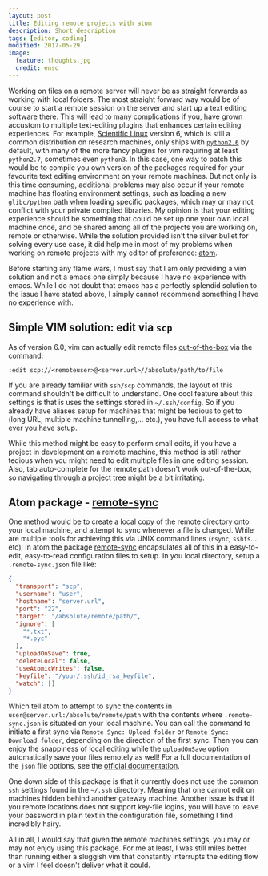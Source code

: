 ```yaml
---
layout: post
title: Editing remote projects with atom
description: Short description
tags: [editor, coding]
modified: 2017-05-29
image:
  feature: thoughts.jpg
  credit: ensc
---
```


Working on files on a remote server will never be as straight forwards as working with local folders.
The most straight forward way would be of course to start a remote session on the server and start up a text editing software there.
This will lead to many complications if you, have grown accustom to multiple text-editing plugins that enhances certain editing experiences.
For example, [Scientific Linux](https://www.scientificlinux.org/) version 6, which is still a common distribution on research machines, only ships with [`python2.6`](http://ftp.scientificlinux.org/linux/scientific/6.9/x86_64/os/Packages/) by default, with many of the more fancy plugins for vim requiring at least `python2.7`, sometimes even `python3`.
In this case, one way to patch this would be to compile you own version of the packages required for your favourite text editing environment on your remote machines.
But not only is this time consuming, additional problems may also occur if your remote machine has floating environment settings, such as loading a new `glibc/python` path when loading specific packages, which may or may not conflict with your private compiled libraries.
My opinion is that your editing experience should be something that could be set up one your own local machine once, and be shared among all of the projects you are working on, remote or otherwise.
While the solution provided isn't the silver bullet for solving every use case, it did help me in most of my problems when working on remote projects with my editor of preference: [atom](https://atom.io/).

Before starting any flame wars, I must say that I am only providing a vim solution and not a emacs one simply because I have no experience with emacs. While I do not doubt that emacs has a perfectly splendid solution to the issue I have stated above, I simply cannot recommend something I have no experience with.

## Simple VIM solution: edit via `scp`
As of version 6.0, vim can actually edit remote files [out-of-the-box](http://vim.wikia.com/wiki/Editing_remote_files_via_scp_in_vim) via the command:

```
:edit scp://<remoteuser>@<server.url>//absolute/path/to/file
```

If you are already familiar with `ssh/scp` commands, the layout of this command shouldn't be difficult to understand. One cool feature about this settings is that is uses the settings stored in `~/.ssh/config`. So if you already have aliases setup for machines that might be tedious to get to (long URL, multiple machine tunnelling,... etc.),  you have full access to what ever you have setup.

While this method might be easy to perform small edits, if you have a project in development on a remote machine, this method is still rather tedious when you might need to edit multiple files in one editing session.
Also, tab auto-complete for the remote path doesn't work out-of-the-box, so navigating through a project tree might be a bit irritating.

## Atom package - [remote-sync](https://atom.io/packages/remote-sync)
One method would be to create a local copy of the remote directory onto your local machine, and attempt to sync whenever a file is changed.
While are multiple tools for achieving this via UNIX command lines (`rsync`, `sshfs`... etc), in atom the package [remote-sync](https://atom.io/packages/remote-sync) encapsulates all of this in a easy-to-edit, easy-to-read configuration files to setup.
In you local directory, setup a `.remote-sync.json` file like:

```json
{
  "transport": "scp",
  "username": "user",
  "hostname": "server.url",
  "port": "22",
  "target": "/absolute/remote/path/",
  "ignore": [
    "*.txt",
    "*.pyc"
  ],
  "uploadOnSave": true,
  "deleteLocal": false,
  "useAtomicWrites": false,
  "keyfile": "/your/.ssh/id_rsa_keyfile",
  "watch": []
}
```

Which tell atom to attempt to sync the contents in `user@server.url:/absolute/remote/path` with the contents where `.remote-sync.json` is situated on your local machine.
You can call the command to initiate a first sync via `Remote Sync: Upload folder` or `Remote Sync: Download folder`, depending on the direction of the first sync.
Then you can enjoy the snappiness of local editing while the `uploadOnSave` option automatically save your files remotely as well!
For a full documentation of the `json` file options, see the [official documentation](https://atom.io/packages/remote-sync).

One down side of this package is that it currently does not use the common `ssh` settings found in the `~/.ssh` directory. Meaning that one cannot edit on machines hidden behind another gateway machine. Another issue is that if you remote locations does not support key-file logins, you will have to leave your password in plain text in the configuration file, something I find incredibly hairy.

All in all, I would say that given the remote machines settings, you may or may not enjoy using this package. For me at least, I was still miles better than running either a sluggish vim that constantly interrupts the editing flow or a vim I feel doesn't deliver what it could.
